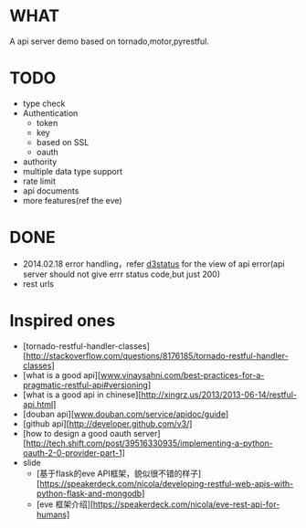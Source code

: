 # WHAT
A api server demo based on tornado,motor,pyrestful.

# TODO
- type check
- Authentication
  - token
  - key
  - based on SSL
  - oauth
- authority
- multiple data type support
- rate limit
- api documents
- more features(ref the eve)

# DONE
- 2014.02.18 error handling，refer [d3status][1] for the view of api error(api server should not give errr status code,but just 200)
- rest urls

# Inspired ones
- [tornado-restful-handler-classes][http://stackoverflow.com/questions/8176185/tornado-restful-handler-classes]
- [what is a good api][www.vinaysahni.com/best-practices-for-a-pragmatic-restful-api#versioning]
- [what is a good api in chinese][http://xingrz.us/2013/2013-06-14/restful-api.html]
- [douban api][www.douban.com/service/apidoc/guide]
- [github api][http://developer.github.com/v3/]
- [how to design a good oauth server][http://tech.shift.com/post/39516330935/implementing-a-python-oauth-2-0-provider-part-1]
- slide
  - [基于flask的eve API框架，貌似很不错的样子][https://speakerdeck.com/nicola/developing-restful-web-apis-with-python-flask-and-mongodb]
  - [eve 框架介绍][https://speakerdeck.com/nicola/eve-rest-api-for-humans]

[1]: https://github.com/felinx/d3status
